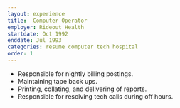 ```yaml
---
layout: experience
title:  Computer Operator
employer: Rideout Health
startdate: Oct 1992
enddate: Jul 1993
categories: resume computer tech hospital
order: 1
---
```


  - Responsible for nightly billing postings. 
  - Maintaining tape back ups. 
  - Printing, collating, and delivering of reports. 
  - Responsible for resolving tech calls during off hours.